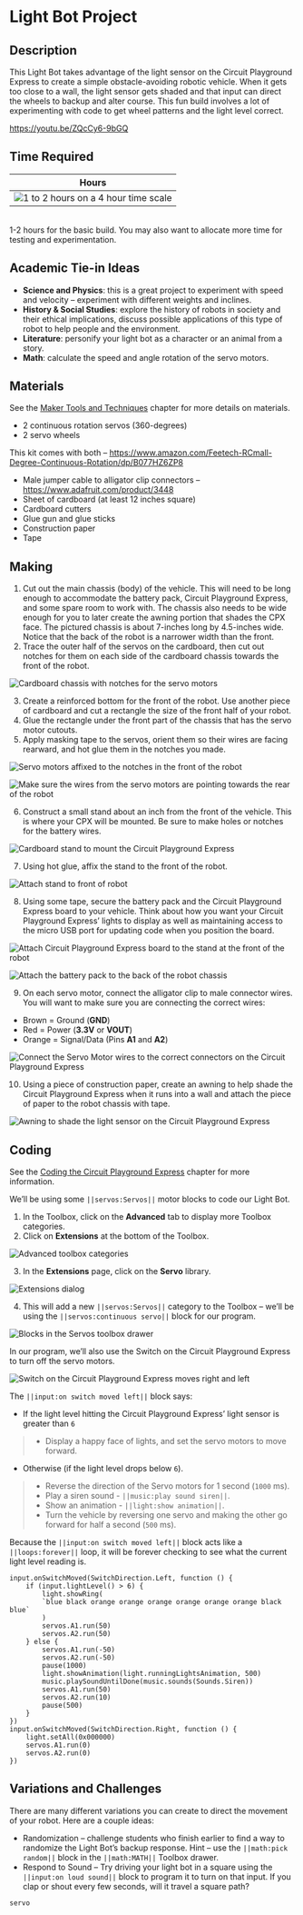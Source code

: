 # Light Bot Project

## Description

This Light Bot takes advantage of the light sensor on the Circuit Playground Express to create a simple obstacle-avoiding robotic vehicle. When it gets too close to a wall, the light sensor gets shaded and that input can direct the wheels to backup and alter course. This fun build involves a lot of experimenting with code to get wheel patterns and the light level correct.

https://youtu.be/ZQcCy6-9bGQ

## Time Required

| Hours |
|-|
| ![1 to 2 hours on a 4 hour time scale](/static/courses/maker/projects/common/1-to-2-hours.png) |
<br/>
1-2 hours for the basic build. You may also want to allocate more time for testing and experimentation. 

## Academic Tie-in Ideas

* **Science and Physics**: this is a great project to experiment with speed and velocity – experiment with different weights and inclines.
* **History & Social Studies**: explore the history of robots in society and their ethical implications, discuss possible applications of this type of robot to help people and the environment.
* **Literature**: personify your light bot as a character or an animal from a story.
* **Math**: calculate the speed and angle rotation of the servo motors.

## Materials

See the [Maker Tools and Techniques](/courses/maker/general/maker-tools-techniques) chapter for more details on materials.

* 2 continuous rotation servos (360-degrees)
* 2 servo wheels

This kit comes with both – https://www.amazon.com/Feetech-RCmall-Degree-Continuous-Rotation/dp/B077HZ6ZP8

* Male jumper cable to alligator clip connectors – https://www.adafruit.com/product/3448
* Sheet of cardboard (at least 12 inches square)
* Cardboard cutters
* Glue gun and glue sticks
* Construction paper
* Tape

## Making

1. Cut out the main chassis (body) of the vehicle. This will need to be long enough to accommodate the battery pack, Circuit Playground Express, and some spare room to work with. The chassis also needs to be wide enough for you to later create the awning portion that shades the CPX face. The pictured chassis is about 7-inches long by 4.5-inches wide. Notice that the back of the robot is a narrower width than the front.
2. Trace the outer half of the servos on the cardboard, then cut out notches for them on each side of the cardboard chassis towards the front of the robot.

![Cardboard chassis with notches for the servo motors](/static/courses/maker/projects/light-bot/lb-making1.jpg)

3. Create a reinforced bottom for the front of the robot.
Use another piece of cardboard and cut a rectangle the size of the front half of your robot.
4. Glue the rectangle under the front part of the chassis that has the servo motor cutouts.
5. Apply masking tape to the servos, orient them so their wires are facing rearward, and hot glue them in the notches you made.

![Servo motors affixed to the notches in the front of the robot](/static/courses/maker/projects/light-bot/lb-making2.jpg)

![Make sure the wires from the servo motors are pointing towards the rear of the robot](/static/courses/maker/projects/light-bot/lb-making3.jpg)

6. Construct a small stand about an inch from the front of the vehicle. This is where your CPX will be mounted. Be sure to make holes or notches for the battery wires.

![Cardboard stand to mount the Circuit Playground Express](/static/courses/maker/projects/light-bot/lb-making4.jpg)

7. Using hot glue, affix the stand to the front of the robot.

![Attach stand to front of robot](/static/courses/maker/projects/light-bot/lb-making5.jpg)

8. Using some tape, secure the battery pack and the Circuit Playground Express board to your vehicle. Think about how you want your Circuit Playground Express’ lights to display as well as maintaining access to the micro USB port for updating code when you position the board.

![Attach Circuit Playground Express board to the stand at the front of the robot](/static/courses/maker/projects/light-bot/lb-making6.jpg)

![Attach the battery pack to the back of the robot chassis](/static/courses/maker/projects/light-bot/lb-making7.jpg)

9. On each servo motor, connect the alligator clip to male connector wires. You will want to make sure you are connecting the correct wires:

* Brown = Ground (**GND**)
* Red = Power (**3.3V** or **VOUT**)
* Orange = Signal/Data (Pins **A1** and **A2**)

![Connect the Servo Motor wires to the correct connectors on the Circuit Playground Express](/static/courses/maker/projects/light-bot/servo-connection.jpg)

10. Using a piece of construction paper, create an awning to help shade the Circuit Playground Express when it runs into a wall and attach the piece of paper to the robot chassis with tape.

![Awning to shade the light sensor on the Circuit Playground Express](/static/courses/maker/projects/light-bot/lb-making8.jpg)

## Coding

See the [Coding the Circuit Playground Express](/courses/maker/general/coding) chapter for more information.

We’ll be using some ``||servos:Servos||`` motor blocks to code our Light Bot.

1. In the Toolbox, click on the **Advanced** tab to display more Toolbox categories.
2. Click on **Extensions** at the bottom of the Toolbox.

![Advanced toolbox categories](/static/courses/maker/projects/light-bot/advanced-toolbox.png)

3. In the **Extensions** page, click on the **Servo** library.

![Extensions dialog](/static/courses/maker/projects/light-bot/extensions.png)

4. This will add a new ``||servos:Servos||`` category to the Toolbox – we’ll be using the ``||servos:continuous servo||`` block for our program.

![Blocks in the Servos toolbox drawer](/static/courses/maker/projects/light-bot/servo-blocks.png)

In our program, we’ll also use the Switch on the Circuit Playground Express to turn off the servo motors.

![Switch on the Circuit Playground Express moves right and left](/static/courses/maker/projects/light-bot/cp-express-switch.png)

The ``||input:on switch moved left||`` block says:

* If the light level hitting the Circuit Playground Express’ light sensor is greater than `6`
>* Display a happy face of lights, and set the servo motors to move forward.
* Otherwise (if the light level drops below `6`).
>* Reverse the direction of the Servo motors for 1 second (`1000` ms).
>* Play a siren sound - ``||music:play sound siren||``.
>* Show an animation - ``||light:show animation||``.
>* Turn the vehicle by reversing one servo and making the other go forward for half a second (`500` ms).

Because the ``||input:on switch moved left||`` block acts like a ``||loops:forever||`` loop, it will be forever checking to see what the current light level reading is.

```blocks
input.onSwitchMoved(SwitchDirection.Left, function () {
    if (input.lightLevel() > 6) {
        light.showRing(
        `blue black orange orange orange orange orange orange black blue`
        )
        servos.A1.run(50)
        servos.A2.run(50)
    } else {
        servos.A1.run(-50)
        servos.A2.run(-50)
        pause(1000)
        light.showAnimation(light.runningLightsAnimation, 500)
        music.playSoundUntilDone(music.sounds(Sounds.Siren))
        servos.A1.run(50)
        servos.A2.run(10)
        pause(500)
    }
})
input.onSwitchMoved(SwitchDirection.Right, function () {
    light.setAll(0x000000)
    servos.A1.run(0)
    servos.A2.run(0)
})
```

## Variations and Challenges

There are many different variations you can create to direct the movement of your robot. Here are a couple ideas:

* Randomization – challenge students who finish earlier to find a way to randomize the Light Bot’s backup response. Hint – use the ``||math:pick random||`` block in the ``||math:MATH||`` Toolbox drawer.
* Respond to Sound – Try driving your light bot in a square using the ``||input:on loud sound||`` block to program it to turn on that input. If you clap or shout every few seconds, will it travel a square path?

```package
servo
```
